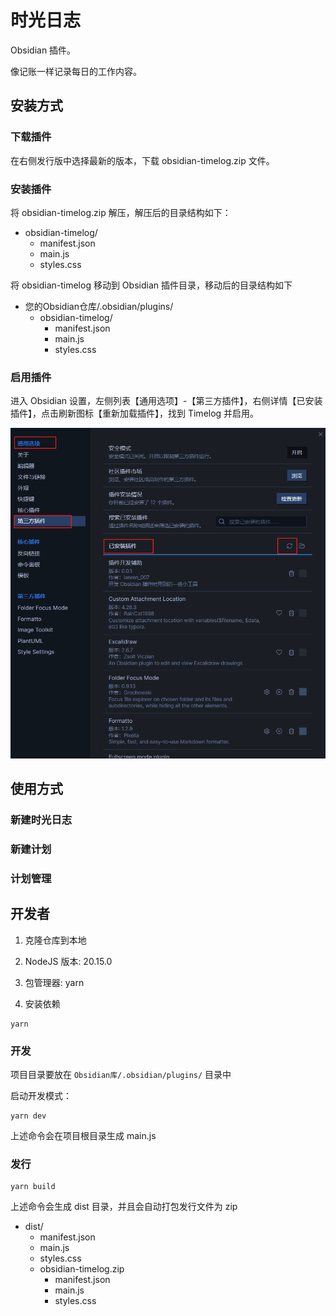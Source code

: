 # 时光日志

Obsidian 插件。

像记账一样记录每日的工作内容。

## 安装方式

### 下载插件

在右侧发行版中选择最新的版本，下载 obsidian-timelog.zip 文件。

### 安装插件

将 obsidian-timelog.zip 解压，解压后的目录结构如下：

- obsidian-timelog/
  - manifest.json
  - main.js
  - styles.css

将 obsidian-timelog 移动到 Obsidian 插件目录，移动后的目录结构如下

- 您的Obsidian仓库/.obsidian/plugins/
  - obsidian-timelog/
    - manifest.json
    - main.js
    - styles.css

### 启用插件

进入 Obsidian 设置，左侧列表【通用选项】-【第三方插件】，右侧详情【已安装插件】，点击刷新图标【重新加载插件】，找到 Timelog 并启用。

![启用插件](doc/assets/启用插件.png)

## 使用方式

### 新建时光日志

### 新建计划

### 计划管理

## 开发者

1. 克隆仓库到本地

2. NodeJS 版本: 20.15.0

3. 包管理器: yarn

4. 安装依赖

```shell
yarn
```

### 开发

项目目录要放在 `Obsidian库/.obsidian/plugins/` 目录中

启动开发模式：

```shell
yarn dev
```

上述命令会在项目根目录生成 main.js

### 发行

```shell
yarn build
```

上述命令会生成 dist 目录，并且会自动打包发行文件为 zip

- dist/
  - manifest.json
  - main.js
  - styles.css
  - obsidian-timelog.zip
    - manifest.json
    - main.js
    - styles.css
